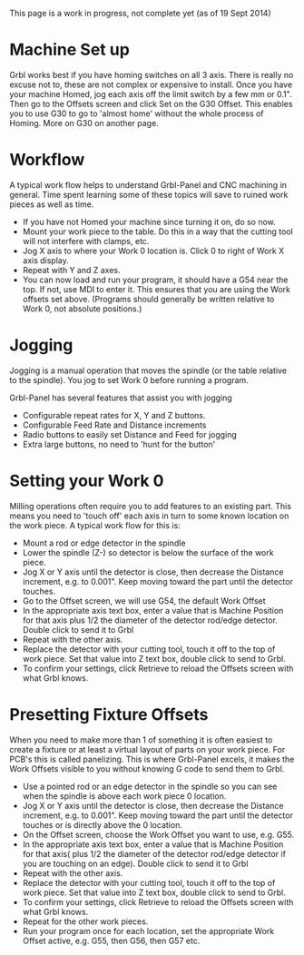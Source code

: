 This page is a work in progress, not complete yet (as of 19 Sept 2014)

# Machine Set up
Grbl works best if you have homing switches on all 3 axis. There is really no excuse not to, these are not complex or expensive to install.
Once you have your machine Homed, jog each axis off the limit switch by a few mm or 0.1". Then go to the Offsets screen and click Set on the G30 Offset. This enables you to use G30 to go to 'almost home' without the whole process of Homing.  More on G30 on another page.

# Workflow
A typical work flow helps to understand Grbl-Panel and CNC machining in general. Time spent learning some of these topics will save to ruined work pieces as well as time.

* If you have not Homed your machine since turning it on, do so now.
* Mount your work piece to the table. Do this in a way that the cutting tool will not interfere with clamps, etc.
* Jog X axis to where your Work 0 location is. Click 0 to right of Work X axis display.
* Repeat with Y and Z axes.
* You can now load and run your program, it should have a G54 near the top. If not, use MDI to enter it. This ensures that you are using the Work offsets set above. (Programs should generally be written relative to Work 0, not absolute positions.)

# Jogging
Jogging is a manual operation that moves the spindle (or the table relative to the spindle). You jog to set Work 0 before running a program.

Grbl-Panel has several features that assist you with jogging
* Configurable repeat rates for X, Y and Z buttons.
* Configurable Feed Rate and Distance increments
* Radio buttons to easily set Distance and Feed for jogging
* Extra large buttons, no need to 'hunt for the button'

# Setting your Work 0
Milling operations often require you to add features to an existing part. This means you need to 'touch off' each axis in turn to some known location on the work piece. A typical work flow for this is:
* Mount a rod or edge detector in the spindle
* Lower the spindle (Z-) so detector is below the surface of the work piece.
* Jog X or Y axis until the detector is close, then decrease the Distance increment, e.g. to 0.001". Keep moving toward the part until the detector touches.
* Go to the Offset screen, we will use G54, the default Work Offset
* In the appropriate axis text box, enter a value that is Machine Position for that axis plus 1/2 the diameter of the detector rod/edge detector. Double click to send it to Grbl
* Repeat with the other axis.
* Replace the detector with your cutting tool, touch it off to the top of work piece. Set that value into Z text box, double click to send to Grbl.
* To confirm your settings, click Retrieve to reload the Offsets screen with what Grbl knows. 

# Presetting Fixture Offsets
When you need to make more than 1 of something it is often easiest to create a fixture or at least a virtual layout of parts on your work piece. For PCB's this is called panelizing. This is where Grbl-Panel excels, it makes the Work Offsets visible to you without knowing G code to send them to Grbl.
* Use a pointed rod or an edge detector in the spindle so you can see when the spindle is above each work piece 0 location.
* Jog X or Y axis until the detector is close, then decrease the Distance increment, e.g. to 0.001". Keep moving toward the part until the detector touches or is directly above the 0 location.
* On the Offset screen, choose the Work Offset you want to use, e.g. G55.
* In the appropriate axis text box, enter a value that is Machine Position for that axis( plus 1/2 the diameter of the detector rod/edge detector if you are touching on an edge). Double click to send it to Grbl
* Repeat with the other axis.
* Replace the detector with your cutting tool, touch it off to the top of work piece. Set that value into Z text box, double click to send to Grbl.
* To confirm your settings, click Retrieve to reload the Offsets screen with what Grbl knows. 
* Repeat for the other work pieces.
* Run your program once for each location, set the appropriate Work Offset active, e.g. G55, then G56, then G57 etc.



